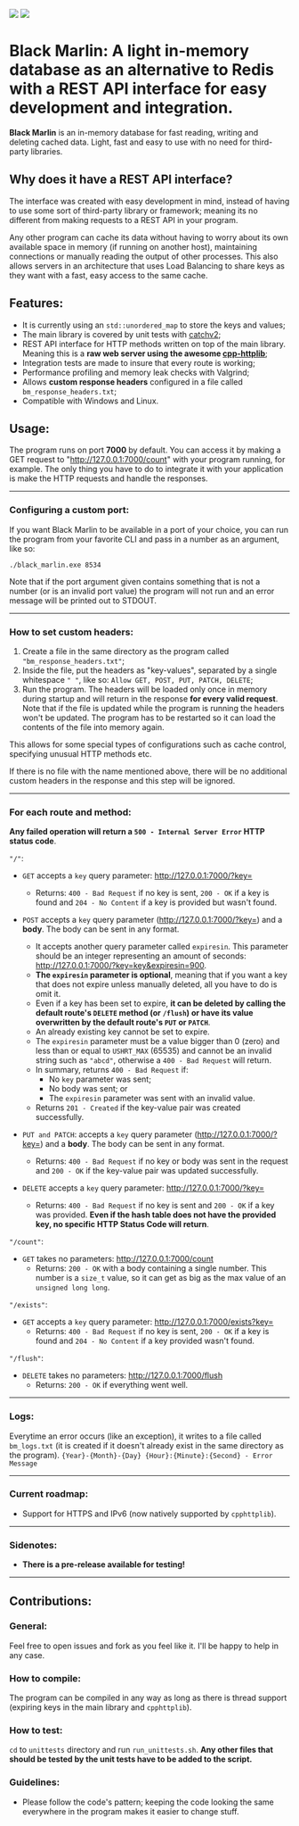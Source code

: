 ![](https://img.shields.io/github/repo-size/JustAn0therDev/black-marlin) ![](https://img.shields.io/github/license/JustAn0therDev/black-marlin)

# Black Marlin: A light in-memory database as an alternative to Redis with a REST API interface for easy development and integration.
**Black Marlin** is an in-memory database for fast reading, writing and deleting cached data. Light, fast and easy to use with no need for third-party libraries.


## Why does it have a REST API interface?
The interface was created with easy development in mind, instead of having to use some sort of third-party library or framework; meaning its no different from making requests to a REST API in your program.

Any other program can cache its data without having to worry about its own available space in memory (if running on another host), maintaining connections or manually reading the output of other processes.
This also allows servers in an architecture that uses Load Balancing to share keys as they want with a fast, easy access to the same cache.


## Features:
- It is currently using an `std::unordered_map` to store the keys and values;
- The main library is covered by unit tests with [catchv2](https://github.com/catchorg/Catch2);
- REST API interface for HTTP methods written on top of the main library. Meaning this is a **raw web server using the awesome [cpp-httplib](https://github.com/yhirose/cpp-httplib)**;
- Integration tests are made to insure that every route is working;
- Performance profiling and memory leak checks with Valgrind;
- Allows **custom response headers** configured in a file called `bm_response_headers.txt`;
- Compatible with Windows and Linux.

## Usage:
The program runs on port **7000** by default. You can access it by making a GET request to "http://127.0.0.1:7000/count" with your program running, for example.
The only thing you have to do to integrate it with your application is make the HTTP requests and handle the responses.

--------------------------
### Configuring a custom port:
If you want Black Marlin to be available in a port of your choice, you can run the program from your favorite CLI and pass in a number as an argument, like so:

`./black_marlin.exe 8534`

Note that if the port argument given contains something that is not a number (or is an invalid port value) the program will not run and an error message will be printed out to STDOUT.

--------------------------

### How to set custom headers:

1. Create a file in the same directory as the program called `"bm_response_headers.txt"`;
2. Inside the file, put the headers as "key-values", separated by a single whitespace `" "`, like so: `Allow GET, POST, PUT, PATCH, DELETE`;
3. Run the program. The headers will be loaded only once in memory during startup and will return in the response **for every valid request**. Note that if the file is updated while the program is running the headers won't be updated. The program has to be restarted so it can load the contents of the file into memory again.

This allows for some special types of configurations such as cache control, specifying unusual HTTP methods etc. 

If there is no file with the name mentioned above, there will be no additional custom headers in the response and this step will be ignored.

--------------------------
### For each route and method:
**Any failed operation will return a `500 - Internal Server Error` HTTP status code**.


`"/"`:
- `GET` accepts a `key` query parameter: http://127.0.0.1:7000/?key=
	- Returns: `400 - Bad Request` if no key is sent, `200 - OK` if a key is found and `204 - No Content` if a key is provided but wasn't found.

- `POST` accepts a `key` query parameter (http://127.0.0.1:7000/?key=) and a **body**. The body can be sent in any format.
	- It accepts another query parameter called `expiresin`. This parameter should be an integer representing an amount of seconds: http://127.0.0.1:7000/?key=key&expiresin=900.
	- **The `expiresin` parameter is optional**, meaning that if you want a key that does not expire unless manually deleted, all you have to do is omit it.
	- Even if a key has been set to expire, **it can be deleted by calling the default route's `DELETE` method (or `/flush`) or have its value overwritten by the default route's `PUT` or `PATCH`**.
	- An already existing key cannot be set to expire.
	- The `expiresin` parameter must be a value bigger than 0 (zero) and less than or equal to `USHRT_MAX` (65535) and cannot be an invalid string such as `"abcd"`, otherwise a `400 - Bad Request` will return.
	- In summary, returns `400 - Bad Request` if:
		- No `key` parameter was sent;
		- No body was sent; or
		- The `expiresin` parameter was sent with an invalid value.
	- Returns `201 - Created` if the key-value pair was created successfully.

- `PUT and PATCH`: accepts a `key` query parameter (http://127.0.0.1:7000/?key=) and a **body**. The body can be sent in any format.
	- Returns: `400 - Bad Request` if no key or body was sent in the request and `200 - OK` if the key-value pair was updated successfully.

- `DELETE` accepts a `key` query parameter: http://127.0.0.1:7000/?key=
	- Returns: `400 - Bad Request` if no key is sent and `200 - OK` if a key was provided. **Even if the hash table does not have the provided key, no specific HTTP Status Code will return**.

`"/count"`:
- `GET` takes no parameters: http://127.0.0.1:7000/count
	- Returns: `200 - OK` with a body containing a single number. This number is a `size_t` value, so it can get as big as the max value of an `unsigned long long`.

`"/exists"`:
- `GET` accepts a `key` query parameter: http://127.0.0.1:7000/exists?key=
	- Returns: `400 - Bad Request` if no key is sent, `200 - OK` if a key is found and `204 - No Content` if a key provided wasn't found.

`"/flush"`:
- `DELETE` takes no parameters: http://127.0.0.1:7000/flush
	- Returns: `200 - OK` if everything went well.

---------------------------
### Logs:
Everytime an error occurs (like an exception), it writes to a file called `bm_logs.txt` (it is created if it doesn't already exist in the same directory as the program). 
`{Year}-{Month}-{Day} {Hour}:{Minute}:{Second} - Error Message`

---------------------------
### Current roadmap:
- Support for HTTPS and IPv6 (now natively supported by `cpphttplib`).

---------------------------
### Sidenotes:
- **There is a pre-release available for testing!**

---------------------------
## Contributions:

### General:
Feel free to open issues and fork as you feel like it. I'll be happy to help in any case.

### How to compile:
The program can be compiled in any way as long as there is thread support (expiring keys in the main library and `cpphttplib`).

### How to test:
`cd` to `unittests` directory and run `run_unittests.sh`. **Any other files that should be tested by the unit tests have to be added to the script.**

### Guidelines:
- Please follow the code's pattern; keeping the code looking the same everywhere in the program makes it easier to change stuff.

